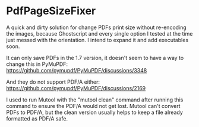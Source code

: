 # PdfPageSizeFixer


A quick and dirty solution for change PDFs print size without re-encoding the images, because Ghostscript and every single option I tested at the time just messed with the orientation. I intend to expand it and add executables soon.


It can only save PDFs in the 1.7 version, it doesn't seem to have a way to change this in PyMuPDF:
https://github.com/pymupdf/PyMuPDF/discussions/3348

And they do not support PDF/A either:
https://github.com/pymupdf/PyMuPDF/discussions/2169

I used to run Mutool with the "mutool clean" command after running this command to ensure the PDF/A would not get lost. Mutool can't convert PDFs to PDF/A, but the clean version usually helps to keep a file already formatted as PDF/A safe.
